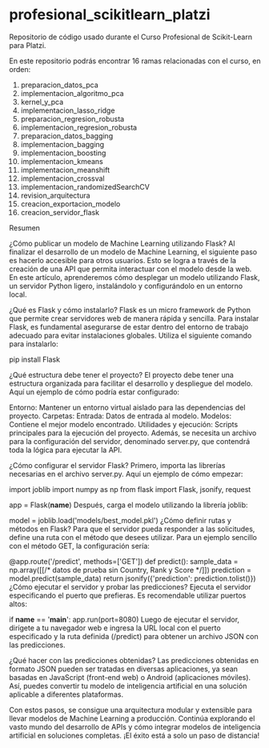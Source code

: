 # profesional_scikitlearn_platzi
Repositorio de código usado durante el Curso Profesional de Scikit-Learn para Platzi.

En este repositorio podrás encontrar 16 ramas relacionadas con el curso, en orden:

1. preparacion_datos_pca
2. implementacion_algoritmo_pca
3. kernel_y_pca
4. implementacion_lasso_ridge 
5. preparacion_regresion_robusta
6. implementacion_regresion_robusta
7. preparacion_datos_bagging
8. implementacion_bagging
9. implementacion_boosting
10. implementacion_kmeans
11. implementacion_meanshift
12. implementacion_crossval
13. implementacion_randomizedSearchCV
14. revision_arquitectura
15. creacion_exportacion_modelo
16. creacion_servidor_flask

Resumen

¿Cómo publicar un modelo de Machine Learning utilizando Flask?
Al finalizar el desarrollo de un modelo de Machine Learning, el siguiente paso es hacerlo accesible para otros usuarios. Esto se logra a través de la creación de una API que permita interactuar con el modelo desde la web. En este artículo, aprenderemos cómo desplegar un modelo utilizando Flask, un servidor Python ligero, instalándolo y configurándolo en un entorno local.

¿Qué es Flask y cómo instalarlo?
Flask es un micro framework de Python que permite crear servidores web de manera rápida y sencilla. Para instalar Flask, es fundamental asegurarse de estar dentro del entorno de trabajo adecuado para evitar instalaciones globales. Utiliza el siguiente comando para instalarlo:

pip install Flask

¿Qué estructura debe tener el proyecto?
El proyecto debe tener una estructura organizada para facilitar el desarrollo y despliegue del modelo. Aquí un ejemplo de cómo podría estar configurado:

Entorno: Mantener un entorno virtual aislado para las dependencias del proyecto.
Carpetas:
Entrada: Datos de entrada al modelo.
Modelos: Contiene el mejor modelo encontrado.
Utilidades y ejecución: Scripts principales para la ejecución del proyecto.
Además, se necesita un archivo para la configuración del servidor, denominado server.py, que contendrá toda la lógica para ejecutar la API.

¿Cómo configurar el servidor Flask?
Primero, importa las librerías necesarias en el archivo server.py. Aquí un ejemplo de cómo empezar:

import joblib
import numpy as np
from flask import Flask, jsonify, request

app = Flask(__name__)
Después, carga el modelo utilizando la librería joblib:

model = joblib.load('models/best_model.pkl')
¿Cómo definir rutas y métodos en Flask?
Para que el servidor pueda responder a las solicitudes, define una ruta con el método que desees utilizar. Para un ejemplo sencillo con el método GET, la configuración sería:

@app.route('/predict', methods=['GET'])
def predict():
    sample_data = np.array([[/* datos de prueba sin Country, Rank y Score */]])
    prediction = model.predict(sample_data)
    return jsonify({'prediction': prediction.tolist()})
¿Cómo ejecutar el servidor y probar las predicciones?
Ejecuta el servidor especificando el puerto que prefieras. Es recomendable utilizar puertos altos:

if __name__ == '__main__':
    app.run(port=8080)
Luego de ejecutar el servidor, dirígete a tu navegador web e ingresa la URL local con el puerto especificado y la ruta definida (/predict) para obtener un archivo JSON con las predicciones.

¿Qué hacer con las predicciones obtenidas?
Las predicciones obtenidas en formato JSON pueden ser tratadas en diversas aplicaciones, ya sean basadas en JavaScript (front-end web) o Android (aplicaciones móviles). Así, puedes convertir tu modelo de inteligencia artificial en una solución aplicable a diferentes plataformas.

Con estos pasos, se consigue una arquitectura modular y extensible para llevar modelos de Machine Learning a producción. Continúa explorando el vasto mundo del desarrollo de APIs y cómo integrar modelos de inteligencia artificial en soluciones completas. ¡El éxito está a solo un paso de distancia!